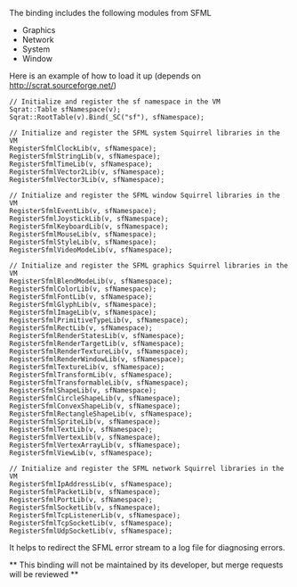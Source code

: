 The binding includes the following modules from SFML
* Graphics
* Network
* System
* Window

Here is an example of how to load it up (depends on http://scrat.sourceforge.net/)

    // Initialize and register the sf namespace in the VM
    Sqrat::Table sfNamespace(v);
    Sqrat::RootTable(v).Bind(_SC("sf"), sfNamespace);

    // Initialize and register the SFML system Squirrel libraries in the VM
    RegisterSfmlClockLib(v, sfNamespace);
    RegisterSfmlStringLib(v, sfNamespace);
    RegisterSfmlTimeLib(v, sfNamespace);
    RegisterSfmlVector2Lib(v, sfNamespace);
    RegisterSfmlVector3Lib(v, sfNamespace);

    // Initialize and register the SFML window Squirrel libraries in the VM
    RegisterSfmlEventLib(v, sfNamespace);
    RegisterSfmlJoystickLib(v, sfNamespace);
    RegisterSfmlKeyboardLib(v, sfNamespace);
    RegisterSfmlMouseLib(v, sfNamespace);
    RegisterSfmlStyleLib(v, sfNamespace);
    RegisterSfmlVideoModeLib(v, sfNamespace);

    // Initialize and register the SFML graphics Squirrel libraries in the VM
    RegisterSfmlBlendModeLib(v, sfNamespace);
    RegisterSfmlColorLib(v, sfNamespace);
    RegisterSfmlFontLib(v, sfNamespace);
    RegisterSfmlGlyphLib(v, sfNamespace);
    RegisterSfmlImageLib(v, sfNamespace);
    RegisterSfmlPrimitiveTypeLib(v, sfNamespace);
    RegisterSfmlRectLib(v, sfNamespace);
    RegisterSfmlRenderStatesLib(v, sfNamespace);
    RegisterSfmlRenderTargetLib(v, sfNamespace);
    RegisterSfmlRenderTextureLib(v, sfNamespace);
    RegisterSfmlRenderWindowLib(v, sfNamespace);
    RegisterSfmlTextureLib(v, sfNamespace);
    RegisterSfmlTransformLib(v, sfNamespace);
    RegisterSfmlTransformableLib(v, sfNamespace);
    RegisterSfmlShapeLib(v, sfNamespace);
    RegisterSfmlCircleShapeLib(v, sfNamespace);
    RegisterSfmlConvexShapeLib(v, sfNamespace);
    RegisterSfmlRectangleShapeLib(v, sfNamespace);
    RegisterSfmlSpriteLib(v, sfNamespace);
    RegisterSfmlTextLib(v, sfNamespace);
    RegisterSfmlVertexLib(v, sfNamespace);
    RegisterSfmlVertexArrayLib(v, sfNamespace);
    RegisterSfmlViewLib(v, sfNamespace);

    // Initialize and register the SFML network Squirrel libraries in the VM
    RegisterSfmlIpAddressLib(v, sfNamespace);
    RegisterSfmlPacketLib(v, sfNamespace);
    RegisterSfmlPortLib(v, sfNamespace);
    RegisterSfmlSocketLib(v, sfNamespace);
    RegisterSfmlTcpListenerLib(v, sfNamespace);
    RegisterSfmlTcpSocketLib(v, sfNamespace);
    RegisterSfmlUdpSocketLib(v, sfNamespace);

It helps to redirect the SFML error stream to a log file for diagnosing errors.


** This binding will not be maintained by its developer, but merge requests will be reviewed **
